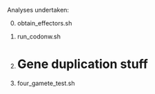 Analyses undertaken:

0) obtain_effectors.sh

1) run_codonw.sh

2) # Gene duplication stuff

3) four_gamete_test.sh
